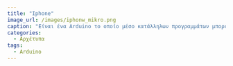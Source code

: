 ```yaml
---
title: "Iphone"
image_url: /images/iphonw_mikro.png
caption: "Είναι ένα Arduino το οποίο μέσο κατάλληλων προγραμμάτων μπορεί να μετατρέψει οποιαδήποτε επιφάνεια και αντικείμενο σε συσκευή εισόδου. Σύμφωνα με τους δημιουργούς, δημιουργήθηκε για να βοηθήσει τους μαθητές να ανακαλύψουν την δημιουργικότητα και την εφευρετικότητα τους."
categories:
  - Αρχέτυπα
tags:
  - Arduino
---
```

